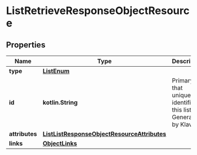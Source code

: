 
# ListRetrieveResponseObjectResource

## Properties
| Name | Type | Description | Notes |
| ------------ | ------------- | ------------- | ------------- |
| **type** | [**ListEnum**](ListEnum.md) |  |  |
| **id** | **kotlin.String** | Primary key that uniquely identifies this list. Generated by Klaviyo. |  |
| **attributes** | [**ListListResponseObjectResourceAttributes**](ListListResponseObjectResourceAttributes.md) |  |  |
| **links** | [**ObjectLinks**](ObjectLinks.md) |  |  |



